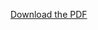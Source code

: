 [Download the PDF](https://raw.githubusercontent.com/noenotter/My-codes/main/Econometrics_Research_Project_R_Studio.pdf)


